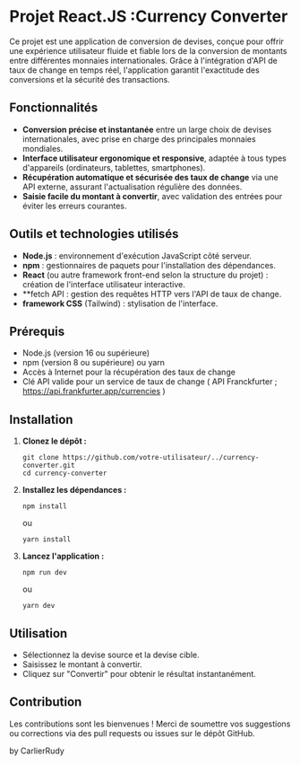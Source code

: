 # Projet React.JS :Currency Converter

Ce projet est une application de conversion de devises, conçue pour offrir une expérience utilisateur fluide et fiable lors de la conversion de montants entre différentes monnaies internationales. Grâce à l'intégration d'API de taux de change en temps réel, l'application garantit l'exactitude des conversions et la sécurité des transactions.

## Fonctionnalités

- **Conversion précise et instantanée** entre un large choix de devises internationales, avec prise en charge des principales monnaies mondiales.
- **Interface utilisateur ergonomique et responsive**, adaptée à tous types d'appareils (ordinateurs, tablettes, smartphones).
- **Récupération automatique et sécurisée des taux de change** via une API externe, assurant l'actualisation régulière des données.
- **Saisie facile du montant à convertir**, avec validation des entrées pour éviter les erreurs courantes.


## Outils et technologies utilisés

- **Node.js** : environnement d'exécution JavaScript côté serveur.
- **npm** : gestionnaires de paquets pour l'installation des dépendances.
- **React** (ou autre framework front-end selon la structure du projet) : création de l'interface utilisateur interactive.
- **fetch API : gestion des requêtes HTTP vers l'API de taux de change.
- **framework CSS** (Tailwind) : stylisation de l'interface.

## Prérequis

- Node.js (version 16 ou supérieure)
- npm (version 8 ou supérieure) ou yarn
- Accès à Internet pour la récupération des taux de change
- Clé API valide pour un service de taux de change ( API Franckfurter ; https://api.frankfurter.app/currencies )

## Installation

1. **Clonez le dépôt :**
    ```
    git clone https://github.com/votre-utilisateur/../currency-converter.git
    cd currency-converter
    ```

2. **Installez les dépendances :**
    ```
    npm install
    ```
    ou
    ```
    yarn install
    ```


3. **Lancez l'application :**
    ```
    npm run dev
    ```
    ou
    ```
    yarn dev
    ```

## Utilisation

- Sélectionnez la devise source et la devise cible.
- Saisissez le montant à convertir.
- Cliquez sur "Convertir" pour obtenir le résultat instantanément.

## Contribution

Les contributions sont les bienvenues ! Merci de soumettre vos suggestions ou corrections via des pull requests ou issues sur le dépôt GitHub.

by CarlierRudy
